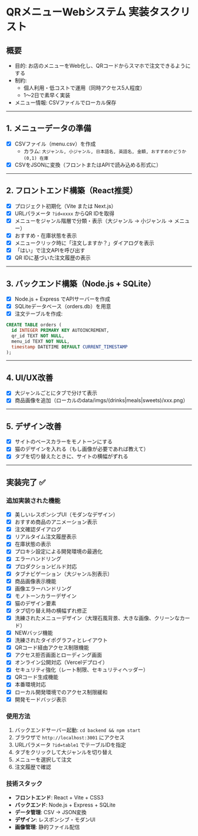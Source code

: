 # QRメニューWebシステム 実装タスクリスト

## 概要

- 目的: お店のメニューをWeb化し、QRコードからスマホで注文できるようにする
- 制約:
  - 個人利用・低コストで運用（同時アクセス5人程度）
  - 1〜2日で素早く実装
- メニュー情報: CSVファイルでローカル保存

---

## 1. メニューデータの準備

- [x] CSVファイル（menu.csv）を作成  
  - カラム: `大ジャンル, 小ジャンル, 日本語名, 英語名, 金額, おすすめかどうか(0,1) 在庫`
- [x] CSVをJSONに変換（フロントまたはAPIで読み込める形式に）

---

## 2. フロントエンド構築（React推奨）

- [x] プロジェクト初期化（Vite または Next.js）
- [x] URLパラメータ `?id=xxxx` からQR IDを取得
- [x] メニューをジャンル階層で分類・表示（大ジャンル → 小ジャンル → メニュー）
- [x] おすすめ・在庫状態を表示
- [x] メニュークリック時に「注文しますか？」ダイアログを表示
- [x] 「はい」で注文APIを呼び出す
- [x] QR IDに基づいた注文履歴の表示

---

## 3. バックエンド構築（Node.js + SQLite）

- [x] Node.js + Express でAPIサーバーを作成
- [x] SQLiteデータベース（orders.db）を用意
- [x] 注文テーブルを作成:

```sql
CREATE TABLE orders (
  id INTEGER PRIMARY KEY AUTOINCREMENT,
  qr_id TEXT NOT NULL,
  menu_id TEXT NOT NULL,
  timestamp DATETIME DEFAULT CURRENT_TIMESTAMP
);
```

---

## 4. UI/UX改善

- [x] 大ジャンルごとにタブで分けて表示
- [x] 商品画像を追加（ローカルのdata/imgs/(drinks|meals|sweets)/xxx.png）

---

## 5. デザイン改善

- [x] サイトのベースカラーをモノトーンにする
- [x] 猫のデザインを入れる（もし画像が必要であれば教えて）
- [x] タブを切り替えたときに、サイトの横幅がずれる

---

## 実装完了 ✅

### 追加実装された機能

- [x] 美しいレスポンシブUI（モダンなデザイン）
- [x] おすすめ商品のアニメーション表示
- [x] 注文確認ダイアログ
- [x] リアルタイム注文履歴表示
- [x] 在庫状態の表示
- [x] プロキシ設定による開発環境の最適化
- [x] エラーハンドリング
- [x] プロダクションビルド対応
- [x] タブナビゲーション（大ジャンル別表示）
- [x] 商品画像表示機能
- [x] 画像エラーハンドリング
- [x] モノトーンカラーデザイン
- [x] 猫のデザイン要素
- [x] タブ切り替え時の横幅ずれ修正
- [x] 洗練されたメニューデザイン（大理石風背景、大きな画像、クリーンなカード）
- [x] NEWバッジ機能
- [x] 洗練されたタイポグラフィとレイアウト
- [x] QRコード経由アクセス制限機能
- [x] アクセス拒否画面とローディング画面
- [x] オンライン公開対応（Vercelデプロイ）
- [x] セキュリティ強化（レート制限、セキュリティヘッダー）
- [x] QRコード生成機能
- [x] 本番環境対応
- [x] ローカル開発環境でのアクセス制限緩和
- [x] 開発モードバッジ表示

### 使用方法

1. バックエンドサーバー起動: `cd backend && npm start`
2. ブラウザで `http://localhost:3001` にアクセス
3. URLパラメータ `?id=table1` でテーブルIDを指定
4. タブをクリックして大ジャンルを切り替え
5. メニューを選択して注文
6. 注文履歴で確認

### 技術スタック

- **フロントエンド**: React + Vite + CSS3
- **バックエンド**: Node.js + Express + SQLite
- **データ管理**: CSV → JSON変換
- **デザイン**: レスポンシブ・モダンUI
- **画像管理**: 静的ファイル配信
